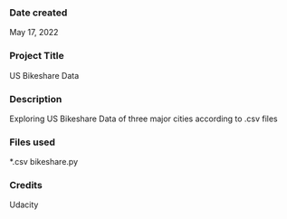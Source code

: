 
### Date created
May 17, 2022

### Project Title
US Bikeshare Data

### Description
Exploring US Bikeshare Data of three major cities according to .csv files

### Files used
*.csv
bikeshare.py

### Credits
Udacity
